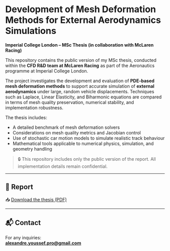 # Development of Mesh Deformation Methods for External Aerodynamics Simulations  
**Imperial College London – MSc Thesis (in collaboration with McLaren Racing)**

This repository contains the public version of my MSc thesis, conducted within the **CFD R&D team at McLaren Racing** as part of the Aeronautics programme at Imperial College London.

The project investigates the development and evaluation of **PDE-based mesh deformation methods** to support accurate simulation of **external aerodynamics** under large, random vehicle displacements. Techniques such as Laplace, Linear Elasticity, and Biharmonic equations are compared in terms of mesh quality preservation, numerical stability, and implementation robustness.

The thesis includes:
- A detailed benchmark of mesh deformation solvers
- Considerations on mesh quality metrics and Jacobian control
- Use of stochastic car motion models to simulate realistic track behaviour
- Mathematical tools applicable to numerical physics, simulation, and geometry handling

> 🔒 This repository includes only the public version of the report. All implementation details remain confidential.

---

## 📄 Report

📥 [Download the thesis (PDF)](./ReportPublic/Thesis_Alexandre_Youssef.pdf)

---

## 📬 Contact

For any inquiries:  
**alexandre.youssef.pro@gmail.com**
